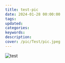 ```yaml
---
title: test-pic
date: 2024-01-28 00:00:00
tags: 
updated:
categories:
keywords:
description:
cover: /pic/Test/pic.jpeg
---
```

![test](/pic/Test/pic.jpeg)
